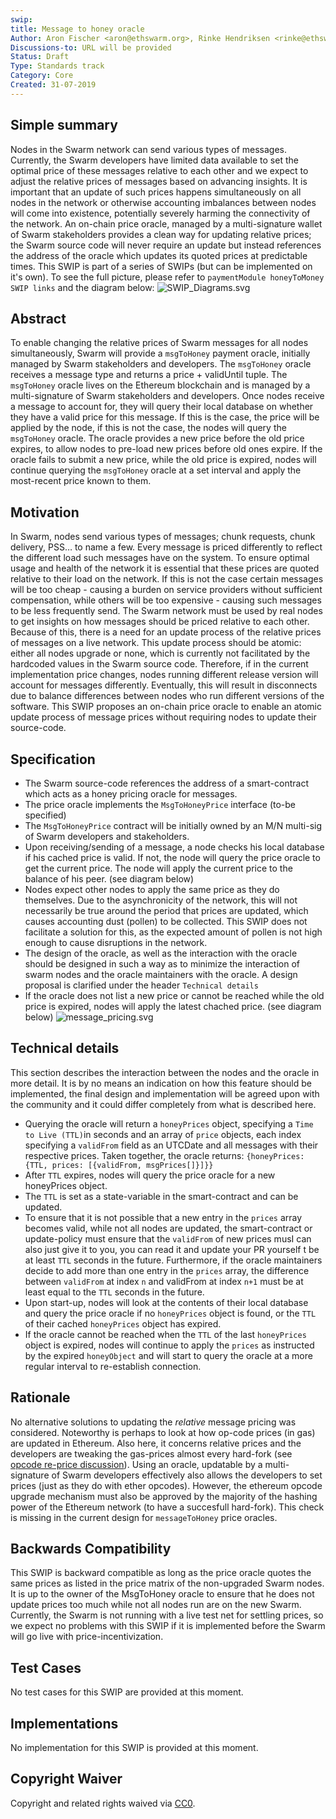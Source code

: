 ```yaml
---
swip: 
title: Message to honey oracle
Author: Aron Fischer <aron@ethswarm.org>, Rinke Hendriksen <rinke@ethswarm.org>, Vojtech Simetka <vojtech@iovlabs.org>
Discussions-to: URL will be provided
Status: Draft
Type: Standards track
Category: Core
Created: 31-07-2019
---
```


<!--You can leave these HTML comments in your merged SWIP and delete the visible duplicate text guides, they will not appear and may be helpful to refer to if you edit it again. This is the suggested template for new SWIPs. Note that a SWIP number will be assigned by an editor. When opening a pull request to submit your SWIP, please use an abbreviated title in the filename, `SWIP-draft_title_abbrev.md`. The title should be 44 characters or less.-->

## Simple summary
<!--"If you can't explain it simply, you don't understand it well enough." Provide a simplified and layman-accessible explanation of the SWIP.-->
Nodes in the Swarm network can send various types of messages. Currently, the Swarm developers have limited data available to set the optimal price of these messages relative to each other and we expect to adjust the relative prices of messages based on advancing insights. It is important that an update of such prices happens simultaneously on all nodes in the network or otherwise accounting imbalances between nodes will come into existence, potentially severely harming the connectivity of the network. 
An on-chain price oracle, managed by a multi-signature wallet of Swarm stakeholders provides a clean way for updating relative prices; the Swarm source code will never require an update but instead references the address of the oracle which updates its quoted prices at predictable times.
This SWIP is part of a series of SWIPs (but can be implemented on it's own). To see the full picture, please refer to `paymentModule honeyToMoney SWIP links` and the diagram below:
![SWIP_Diagrams.svg](./../assets/swip-message_to_honey/SWIP_Diagrams.svg)

## Abstract
<!--A short (~200 word) description of the technical issue being addressed.-->
To enable changing the relative prices of Swarm messages for all nodes simultaneously, Swarm will provide a `msgToHoney` payment oracle, initially managed by Swarm stakeholders and developers. The `msgToHoney` oracle receives a message type and returns a price + validUntil tuple. The `msgToHoney` oracle lives on the Ethereum blockchain and is managed by a multi-signature of Swarm stakeholders and developers. Once nodes receive a message to account for, they will query their local database on whether they have a valid price for this message. If this is the case, the price will be applied by the node, if this is not the case, the nodes will query the `msgToHoney` oracle. The oracle provides a new price before the old price expires, to allow nodes to pre-load new prices before old ones expire. If the oracle fails to submit a new price, while the old price is expired, nodes will continue querying the `msgToHoney` oracle at a set interval and apply the most-recent price known to them. 

## Motivation
<!--The motivation is critical for SWIPs that want to change the Swarm protocol. It should clearly explain why the existing protocol specification is inadequate to address the problem that the SWIP solves. SWIP submissions without sufficient motivation may be rejected outright.-->
In Swarm, nodes send various types of messages; chunk requests, chunk delivery, PSS… to name a few. Every message is priced differently to reflect the different load such messages have on the system. To ensure optimal usage and health of the network it is essential that these prices are quoted relative to their load on the network. If this is not the case certain messages will be too cheap - causing a burden on service providers without sufficient compensation, while others will be too expensive - causing such messages to be less frequently send. The Swarm network must be used by real nodes to get insights on how messages should be priced relative to each other. Because of this, there is a need for an update process of the relative prices of messages on a live network. This update process should be atomic: either all nodes upgrade or none, which is currently not facilitated by the hardcoded values in the Swarm source code. Therefore, if in the current implementation price changes, nodes running different release version will account for messages differently. Eventually, this will result in disconnects due to balance differences between nodes who run different versions of the software. This SWIP proposes an on-chain price oracle to enable an atomic update process of message prices without requiring nodes to update their source-code. 

## Specification
<!--The technical specification should describe the syntax and semantics of any new feature. The specification should be detailed enough to allow competing, interoperable implementations for the current Swarm platform and future client implementations.-->
* The Swarm source-code references the address of a smart-contract which acts as a honey pricing oracle for messages.
* The price oracle implements the `MsgToHoneyPrice` interface (to-be specified) 
* The `MsgToHoneyPrice` contract will be initially owned by an M/N multi-sig of Swarm developers and stakeholders.
* Upon receiving/sending of a message, a node checks his local database if his cached price is valid. If not, the node will query the price oracle to get the current price. The node will apply the current price to the balance of his peer. (see diagram below)
* Nodes expect other nodes to apply the same price as they do themselves. Due to the asynchronicity of the network, this will not necessarily be true around the period that prices are updated, which causes accounting dust (pollen) to be collected. This SWIP does not facilitate a solution for this, as the expected amount of pollen is not high enough to cause disruptions in the network. 
* The design of the oracle, as well as the interaction with the oracle should be designed in such a way as to minimize the interaction of swarm nodes and the oracle maintainers with the oracle. A design proposal is clarified under the header `Technical details`
* If the oracle does not list a new price or cannot be reached while the old price is expired, nodes will apply the latest chached price. (see diagram below)
![message_pricing.svg](./../assets/swip-message_to_honey/message_pricing.svg)

## Technical details
This section describes the interaction between the nodes and the oracle in more detail. It is by no means an indication on how this feature should be implemented, the final design and implementation will be agreed upon with the community and it could differ completely from what is described here.
* Querying the oracle will return a `honeyPrices` object, specifying a `Time to Live (TTL)`in seconds and an array of `price` objects, each index specifying a `validFrom` field as an UTCDate and all messages with their respective prices. Taken together, the oracle returns: `{honeyPrices: {TTL, prices: [{validFrom, msgPrices[]}]}}`
* After `TTL` expires, nodes will query the price oracle for a new honeyPrices object. 
* The `TTL` is set as a state-variable in the smart-contract and can be updated.
* To ensure that it is not possible that a new entry in the `prices` array becomes valid, while not all nodes are updated, the smart-contract or update-policy must ensure that the `validFrom` of new prices musI can also just give it to you, you can read it and update your PR yourself
t be at least `TTL` seconds in the future. Furthermore, if the oracle maintainers decide to add more than one entry in the `prices` array, the difference between `validFrom` at index `n` and validFrom at index `n+1` must be at least equal to the `TTL` seconds in the future.
* Upon start-up, nodes will look at the contents of their local database and query the price oracle if no `honeyPrices` object is found, or the `TTL` of their cached `honeyPrices` object has expired. 
* If the oracle cannot be reached when the `TTL` of the last `honeyPrices` object is expired, nodes will continue to apply the `prices` as instructed by the expired `honeyObject` and will start to query the oracle at a more regular interval to re-establish connection. 

## Rationale
<!--The rationale fleshes out the specification by describing what motivated the design and why particular design decisions were made. It should describe alternate designs that were considered and related work, e.g. how the feature is supported in other languages. The rationale may also provide evidence of consensus within the community, and should discuss important objections or concerns raised during discussion.-->
No alternative solutions to updating the *relative* message pricing was considered. Noteworthy is perhaps to look at how op-code prices (in gas) are updated in Ethereum. Also here, it concerns relative prices and the developers are tweaking the gas-prices almost every hard-fork (see [opcode re-price discussion](https://ethereum-magicians.org/t/opcode-repricing/3024)). Using an oracle, updatable by a multi-signature of Swarm developers effectively also allows the developers to set prices (just as they do with ether opcodes). However, the ethereum opcode upgrade mechanism must also be approved by the majority of the hashing power of the Ethereum network (to have a succesfull hard-fork). This check is missing in the current design for `messageToHoney` price oracles. 

## Backwards Compatibility 
<!--All SWIPs that introduce backwards incompatibilities must include a section describing these incompatibilities and their severity. The SWIP must explain how the author proposes to deal with these incompatibilities. SWIP submissions without a sufficient backwards compatibility treatise may be rejected outright.-->
This SWIP is backward compatible as long as the price oracle quotes the same prices as listed in the price matrix of the non-upgraded Swarm nodes. It is up to the owner of the MsgToHoney oracle to ensure that he does not update prices too much while not all nodes run are on the new Swarm. Currently, the Swarm is not running with a live test net for settling prices, so we expect no problems with this SWIP if it is implemented before the Swarm will go live with price-incentivization. 

## Test Cases 
<!--Test cases for an implementation are mandatory for SWIPs that are affecting changes to data and message formats. Other SWIPs can choose to include links to test cases if applicable.-->
No test cases for this SWIP are provided at this moment.

## Implementations
<!--The implementations must be completed before any SWIP is given status "Final", but it need not be completed before the SWIP is accepted. While there is merit to the approach of reaching consensus on the specification and rationale before writing code, the principle of "rough consensus and running code" is still useful when it comes to resolving many discussions of API details.-->
No implementation for this SWIP is provided at this moment.	


## Copyright Waiver
 Copyright and related rights waived via [CC0](https://creativecommons.org/publicdomain/zero/1.0/).